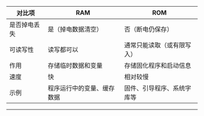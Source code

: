 
| 对比项       | RAM                        | ROM                        |
| ------------ | -------------------------- | -------------------------- |
| 是否掉电丢失 | 是（掉电数据清空）         | 否（断电仍保存）           |
| 可读写性     | 读写都可以                 | 通常只能读取（或有限写入） |
| 作用         | 存储临时数据和变量         | 存储固化程序和启动信息     |
| 速度         | 快                         | 相对较慢                   |
| 示例         | 程序运行中的变量、缓存数据 | 固件、引导程序、系统字库等 |

------